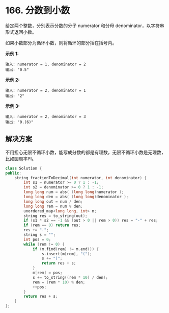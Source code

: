 # 166. 分数到小数

给定两个整数，分别表示分数的分子 numerator 和分母 denominator，以字符串形式返回小数。

如果小数部分为循环小数，则将循环的部分括在括号内。

**示例 1:**

```
输入: numerator = 1, denominator = 2
输出: "0.5"

```

**示例 2:**

```
输入: numerator = 2, denominator = 1
输出: "2"
```

**示例 3:**

```
输入: numerator = 2, denominator = 3
输出: "0.(6)"
```

## 解决方案

不用担心无限不循环小数，能写成分数的都是有理数，无限不循环小数是无理数，比如圆周率PI。

```c++
class Solution {
public:
    string fractionToDecimal(int numerator, int denominator) {
        int s1 = numerator >= 0 ? 1 : -1;
        int s2 = denominator >= 0 ? 1 : -1;
        long long num = abs( (long long)numerator );
        long long den = abs( (long long)denominator );
        long long out = num / den;
        long long rem = num % den;
        unordered_map<long long, int> m;
        string res = to_string(out);
        if (s1 * s2 == -1 && (out > 0 || rem > 0)) res = "-" + res;
        if (rem == 0) return res;
        res += ".";
        string s = "";
        int pos = 0;
        while (rem != 0) {
            if (m.find(rem) != m.end()) {
                s.insert(m[rem], "(");
                s += ")";
                return res + s;
            }
            m[rem] = pos;
            s += to_string((rem * 10) / den);
            rem = (rem * 10) % den;
            ++pos;
        }
        return res + s;
    }
};
```

